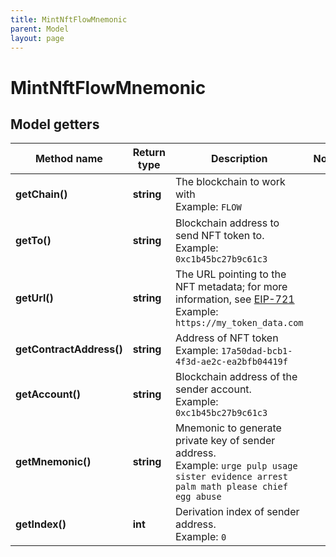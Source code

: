 ```yaml
---
title: MintNftFlowMnemonic
parent: Model
layout: page
---
```


# MintNftFlowMnemonic

## Model getters

Method name | Return type | Description | Notes
------------ | ------------- | ------------- | -------------
**getChain()** | **string** | The blockchain to work with <br>Example: `FLOW` |
**getTo()** | **string** | Blockchain address to send NFT token to. <br>Example: `0xc1b45bc27b9c61c3` |
**getUrl()** | **string** | The URL pointing to the NFT metadata; for more information, see <a href="https://eips.ethereum.org/EIPS/eip-721#specification" target="_blank">EIP-721</a> <br>Example: `https://my_token_data.com` |
**getContractAddress()** | **string** | Address of NFT token <br>Example: `17a50dad-bcb1-4f3d-ae2c-ea2bfb04419f` |
**getAccount()** | **string** | Blockchain address of the sender account. <br>Example: `0xc1b45bc27b9c61c3` |
**getMnemonic()** | **string** | Mnemonic to generate private key of sender address. <br>Example: `urge pulp usage sister evidence arrest palm math please chief egg abuse` |
**getIndex()** | **int** | Derivation index of sender address. <br>Example: `0` |

